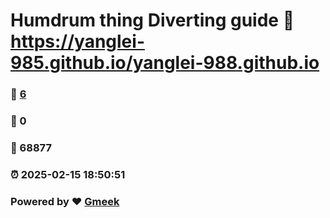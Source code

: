 # Humdrum thing Diverting guide :link: https://yanglei-985.github.io/yanglei-988.github.io 
### :page_facing_up: [6](https://yanglei-985.github.io/yanglei-988.github.io/tag.html) 
### :speech_balloon: 0 
### :hibiscus: 68877 
### :alarm_clock: 2025-02-15 18:50:51 
### Powered by :heart: [Gmeek](https://github.com/Meekdai/Gmeek)
